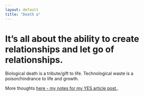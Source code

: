 ```yaml
---
layout: default
title: "Death a"
---
```


# It’s all about the ability to create relationships and let go of relationships. 

Biological death is a tribute/gift to life. 
Technological waste is a poison/hindrance to life and growth. 

More thoughts [here - my notes for my YES article post.](https://docs.google.com/document/d/1K5M26bJHVu7nZe5MzN_p5Ly_94kgHh_l0M346sd5i7g/edit?usp=sharing).



